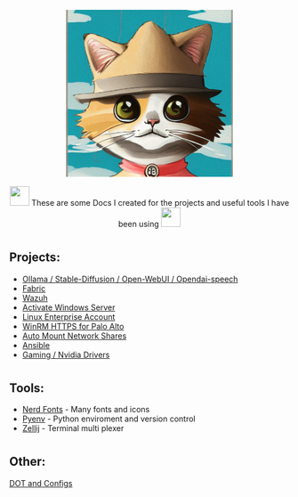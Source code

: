 <p align="center">
<img width="300" height="300" src="https://github.com/ebelious/Self-Hosted/blob/main/Images/fedora%20Cat.png">
</p>

<p align="center">
<img width="35" height="35"src="https://github.com/user-attachments/assets/c85b65fa-a129-4ad9-afa0-6dbf0f9d1978"> These are some Docs I created for the projects and useful tools I have been using <img width="35" height="35"src="https://github.com/user-attachments/assets/2ff7e1e4-dc77-4f49-8ff3-b81171fdc879">
</p>

#
## Projects: 
- [Ollama / Stable-Diffusion / Open-WebUI / Opendai-speech](https://github.com/ebelious/Self-Hosted/blob/main/Install%20Open-WebUI%20with%20local%20hosted%20Ollama%20-%20Linux.md)
- [Fabric](https://github.com/ebelious/Self-Hosted/blob/main/Fabric.md)
- [Wazuh](https://github.com/ebelious/Self-Hosted/blob/main/Wazuh.md)
- [Activate Windows Server](https://github.com/ebelious/Self-Hosted/blob/main/Activate%20Windows%20Server.md)
- [Linux Enterprise Account]()
- [WinRM HTTPS for Palo Alto](https://github.com/ebelious/Self-Hosted/blob/main/WinRM%20HTTPS%20for%20Palo%20Alto.md)
- [Auto Mount Network Shares](https://github.com/ebelious/Self-Hosted/blob/main/Auto%20Mount%20Network%20Shares.md)
- [Ansible](https://github.com/ebelious/Self-Hosted/blob/main/Ansible.md)
- [Gaming / Nvidia Drivers](https://github.com/ebelious/Self-Hosted/blob/main/Gaming.md)

  
#
## Tools:

- [Nerd Fonts](https://github.com/ebelious/Self-Hosted/blob/main/Nerd%20Fonts.md) - Many fonts and icons
- [Pyenv](https://github.com/ebelious/Self-Hosted/blob/main/pyenv.md) - Python enviroment and version control
- [Zellij](https://github.com/ebelious/Self-Hosted/blob/main/zellij.md) - Terminal multi plexer


#
## Other:
[DOT and Configs]()
